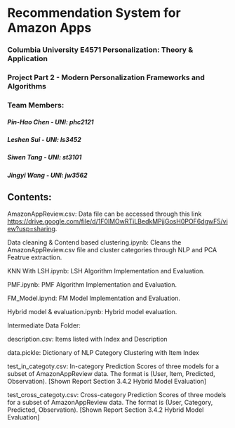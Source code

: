 
# Recommendation System for Amazon Apps

### Columbia University E4571 Personalization: Theory & Application
### Project Part 2 - Modern Personalization Frameworks and Algorithms


### Team Members:
##### Pin-Hao Chen - UNI: phc2121 
##### Leshen Sui - UNI: ls3452
##### Siwen Tang - UNI: st3101
##### Jingyi Wang - UNI: jw3562




## Contents:

AmazonAppReview.csv: Data file can be accessed through this link https://drive.google.com/file/d/1F0lMOwRTiLBedkMPjjGosH0POF6dgwF5/view?usp=sharing.

Data cleaning & Contend based clustering.ipynb: Cleans the AmazonAppReview.csv file and cluster categories through NLP and PCA Featrue extraction.

KNN With LSH.ipynb: LSH Algorithm Implementation and Evaluation.

PMF.ipynb: PMF Algorithm Implementation and Evaluation.

FM_Model.ipynd: FM Model Implementation and Evaluation.

Hybrid model & evaluation.ipynb: Hybrid model evaluation.

Intermediate Data Folder:

description.csv: Items listed with Index and Description

data.pickle: Dictionary of NLP Category Clustering with Item Index

test_in_categoty.csv: In-category Prediction Scores of three models for a subset of AmazonAppReview data. The format is (User, Item, Predicted, Observation). [Shown Report Section 3.4.2 Hybrid Model Evaluation]

test_cross_categoty.csv: Cross-category Prediction Scores of three models for a subset of AmazonAppReview data. The format is (User, Category, Predicted, Observation). [Shown Report Section 3.4.2 Hybrid Model Evaluation]
